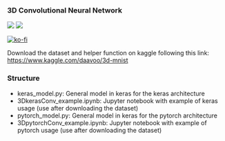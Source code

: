 ### 3D Convolutional Neural Network
![](https://img.shields.io/badge/<Implementation>-<keras>-<success>)
![](https://img.shields.io/badge/<Implementation>-<pytorch>-<success>)



[![ko-fi](https://www.ko-fi.com/img/githubbutton_sm.svg)](https://ko-fi.com/R5R11K2H4)


Download the dataset and helper function on kaggle following this link: 
https://www.kaggle.com/daavoo/3d-mnist

### Structure
- keras_model.py: General model in keras for the keras architecture
- 3DkerasConv_example.ipynb: Jupyter notebook with example of keras usage (use after downloading the dataset) 
- pytorch_model.py: General model in keras for the pytorch architecture
- 3DpytorchConv_example.ipynb: Jupyter notebook with example of pytorch usage (use after downloading the dataset)
